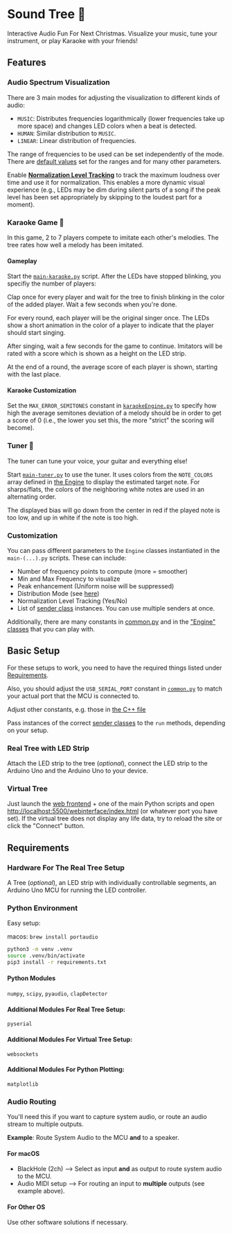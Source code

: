 # Sound Tree 🎄
Interactive Audio Fun For Next Christmas.
Visualize your music, tune your instrument, or play Karaoke with your friends!

## Features
### Audio Spectrum Visualization
There are 3 main modes for adjusting the visualization to different kinds of audio:
- `MUSIC`: Distributes frequencies logarithmically (lower frequencies take up more space) and changes LED colors when a beat is detected.
- `HUMAN`: Similar distribution to `MUSIC`.
- `LINEAR`: Linear distribution of frequencies.

The range of frequencies to be used can be set independently of the mode. There are [default values](./soundTree/common.py) set for the ranges and for many other parameters.

Enable [**Normalization Level Tracking**](#customization) to track the maximum loudness over time and use it for normalization.
This enables a more dynamic visual experience (e.g., LEDs may be dim during silent parts of a song if the peak level has been set appropriately by skipping to the loudest part for a moment).

### Karaoke Game 🎤
In this game, 2 to 7 players compete to imitate each other's melodies. The tree rates how well a melody has been imitated.

#### Gameplay
Start the [`main-karaoke.py`](./main-karaoke.py) script.
After the LEDs have stopped blinking, you specifiy the number of players:

Clap once for every player and wait for the tree to finish blinking in the color of the added player. Wait a few seconds when you're done.

For every round, each player will be the original singer once.
The LEDs show a short animation in the color of a player to indicate that the player should start singing.

After singing, wait a few seconds for the game to continue.
Imitators will be rated with a score which is shown as a height on the LED strip.

At the end of a round, the average score of each player is shown, starting with the last place.

#### Karaoke Customization
Set the `MAX_ERROR_SEMITONES` constant in [`karaokeEngine.py`](./soundTree/engine/karaokeEngine.py) to specify how high the average semitones deviation of a melody should be in order to get a score of 0 (i.e., the lower you set this, the more "strict" the scoring will become).

### Tuner 🎸
The tuner can tune your voice, your guitar and everything else!

Start [`main-tuner.py`](./main-tuner.py) to use the tuner. It uses colors from the `NOTE_COLORS` array defined in [the Engine](./soundTree/engine/tunerEngine.py) to display the estimated target note. For sharps/flats, the colors of the neighboring white notes are used in an alternating order.

The displayed bias will go down from the center in red if the played note is too low, and up in white if the note is too high.

### Customization
You can pass different parameters to the `Engine` classes instantiated in the `main-(...).py` scripts.
These can include:
- Number of frequency points to compute (more = smoother)
- Min and Max Frequency to visualize
- Peak enhancement (Uniform noise will be suppressed)
- Distribution Mode (see [here](#audio-spectrum-visualization))
- Normalization Level Tracking (Yes/No)
- List of [sender class](./soundTree/sender/) instances. You can use multiple senders at once.

Additionally, there are many constants in [common.py](./soundTree/common.py) and in the ["Engine" classes](./soundTree/engine/) that you can play with.

## Basic Setup 
For these setups to work, you need to have the required things listed under [Requirements](#requirements).

Also, you should adjust the `USB_SERIAL_PORT` constant in [`common.py`](./soundTree/common.py) to match your actual port that the MCU is connected to.

Adjust other constants, e.g. those in [the C++ file](./led_driver/led_strip_controller/src/main.cpp)

Pass instances of the correct [sender classes](./soundTree/sender/) to the `run` methods, depending on your setup.

### Real Tree with LED Strip
Attach the LED strip to the tree (*optional*), connect the LED strip to the Arduino Uno and the Arduino Uno to your device.

### Virtual Tree
Just launch the [web frontend](./webinterface/index.html) + one of the main Python scripts and open [http://localhost:5500/webinterface/index.html](http://localhost:5500/webinterface/index.html) (or whatever port you have set). If the virtual tree does not display any life data, try to reload the site or click the "Connect" button.

## Requirements
### Hardware For The Real Tree Setup
A Tree (*optional*), an LED strip with individually controllable segments, an Arduino Uno MCU for running the LED controller.

### Python Environment
Easy setup:

macos: `brew install portaudio`

```bash
python3 -m venv .venv
source .venv/bin/activate
pip3 install -r requirements.txt
```

#### Python Modules
`numpy`, `scipy`, `pyaudio`, `clapDetector`

#### Additional Modules For Real Tree Setup:
`pyserial`

#### Additional Modules For Virtual Tree Setup:
`websockets`

#### Additional Modules For Python Plotting:
`matplotlib`

### Audio Routing
You'll need this if you want to capture system audio, or route an audio stream to multiple outputs.

**Example**: Route System Audio to the MCU **and** to a speaker.

#### For macOS
- BlackHole (2ch) --> Select as input **and** as output to route system audio to the MCU.
- Audio MIDI setup --> For routing an input to **multiple** outputs (see example above).

#### For Other OS
Use other software solutions if necessary.

